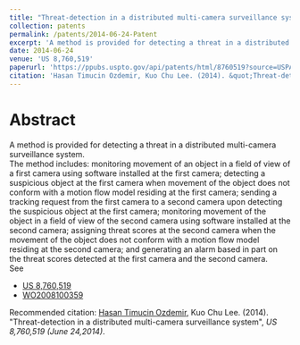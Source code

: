 ```yaml
---
title: "Threat-detection in a distributed multi-camera surveillance system"
collection: patents
permalink: /patents/2014-06-24-Patent
excerpt: 'A method is provided for detecting a threat in a distributed multi-camera surveillance system.'
date: 2014-06-24
venue: 'US 8,760,519'
paperurl: 'https://ppubs.uspto.gov/api/patents/html/8760519?source=USPAT&requestToken=eyJzdWIiOiIyYTljZGVhNS0wYTI2LTQzZWQtODgzNS1kZGQyYzYzZGExNjgiLCJ2ZXIiOiI3NzgzZTY2OS04MmM2LTQ5N2EtYmQ0Ni1iOGI0NDJhNTY5NzgiLCJleHAiOjB9' 
citation: 'Hasan Timucin Ozdemir, Kuo Chu Lee. (2014). &quot;Threat-detection in a distributed multi-camera surveillance system&quot;, <i>US 8,760,519 (June 24,2014)</i>.'
---
```


Abstract
========
A method is provided for detecting a threat in a distributed multi-camera surveillance system.   
The method includes: 
monitoring movement of an object in a field of view of a first camera using software installed at the first camera; 
detecting a suspicious object at the first camera when movement of the object does not conform with a motion flow model residing at the first camera; 
sending a tracking request from the first camera to a second camera upon detecting the suspicious object at the first camera; 
monitoring movement of the object in a field of view of the second camera using software installed at the second camera; 
assigning threat scores at the second camera when the movement of the object does not conform with a motion flow model residing at the second camera; 
and generating an alarm based in part on the threat scores detected at the first camera and the second camera.
<br>
See
- [US 8,760,519](https://ppubs.uspto.gov/api/patents/html/8760519?source=USPAT&requestToken=eyJzdWIiOiIyYTljZGVhNS0wYTI2LTQzZWQtODgzNS1kZGQyYzYzZGExNjgiLCJ2ZXIiOiI3NzgzZTY2OS04MmM2LTQ5N2EtYmQ0Ni1iOGI0NDJhNTY5NzgiLCJleHAiOjB9)
- [WO2008100359](https://patentscope.wipo.int/search/en/detail.jsf?docId=WO2008100359&recNum=4&office=&queryString=FP%3A%28ozedmir%29&prevFilter=&sortOption=Pub+Date+Desc&maxRec=4)

Recommended citation: [Hasan Timucin Ozdemir](https://www.linkedin.com/in/hasantimucinozdemir/), Kuo Chu Lee. (2014). "Threat-detection in a distributed multi-camera surveillance system", <i>US 8,760,519 (June 24,2014)</i>. 



